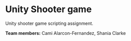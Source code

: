 # Unity Shooter game

Unity shooter game scripting assignment.

**Team members:** Cami Alarcon-Fernandez, Shania Clarke
